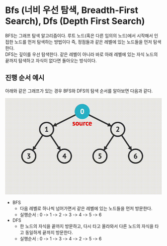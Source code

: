 # Bfs (너비 우선 탐색, Breadth-First Search), Dfs (Depth First Search)
BFS는 그래프 탐색 알고리즘이다. 루트 노드(혹은 다른 임의의 노드)에서 시작해서 인접한 노드를 먼저 탐색하는 방법이다 즉, 정점들과 같은 레벨에 있는 노드들을 먼저 탐색한다.  
DFS는 깊이를 우선 탐색한다. 같은 레벨이 아니라 바로 아래 레벨에 있는 자식 노드의 끝까지 탐색하고 자식이 없다면 돌아오는 방식이다.

## 진행 순서 예시
아래와 같은 그래프가 있는 경우 BFS와 DFS의 탐색 순서를 알아보면 다음과 같다.

![BFS](./images/bfs_dfs_graph.jpg)
- BFS 
  - 다음 레벨로 하나씩 넘어가면서 같은 레벨에 있는 노드들을 먼저 방문한다.
  - 실행순서 : 0 -> 1 -> 2 -> 3 -> 4 -> 5 -> 6
- DFS 
  - 한 노드의 자식을 끝까지 방문하고, 다시 타고 올라와서 다른 노드의 자식을 타고 동일하게 끝까지 방문한다.
  - 실행순서 : 0 -> 1 -> 3 -> 4 -> 2 -> 5 -> 6 

 


  



  

